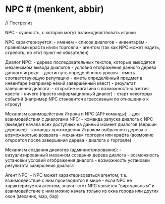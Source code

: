 ﻿
# NPC #  (menkent, abbir)

// Пострелиз

NPC  - сущность, с которой могут взаимодействовать игроки

NPC характеризуется:
	- именем
	- список диалогов
	- инвентарём
	- правилами крафта и/или торговли
	- агентом (так как NPC может ездить, стрелять, но этот пункт не обязателен)

Диалог NPC:
	- дерево последовательных текстов, которые выводятся механизмом вывода диалогов
	- условия отображения данного дерева данного игроку:
		- достигнуть определённого уровня
		- иметь соответствующую репутацию
		- иметь определённый предмет в инвентаре (например некий завершённый квест)
	- результат завершения диалога:
		- открытие магазина с возможностью взятия квеста
		- ничего (просто информационный диалог)
		- старт некоторых событий (например NPC становится агрессивным по отношению к игроку)

Механизм взаимодействия Игрока и NPC (API-команды):
	- для взаимодействия с диалогами NPC:
		- команда запуска диалога с NPC (выведет начала всех доступных на данный момент
          диалогов (вершин деревьев)
		- команды прохождения Игроком выбранного дерева с возможностью возврата
	- механизм торговли или крафта (возможно откроется после завершения дерева - диалога о
      торговле)

Механизм создания диалогов (администрирование):
	- визуализированный механизм создания дерева диалога
	- возможность установки условий отображения диалога
	- возможность установки результата завершения диалога

Агент NPC: 
	- NPC может характеризоваться агентом, т.е. взаимодействие с ним производится в мире
	- если NPC не характеризуется агентом, значит этот NPC является “виртуальным” и взаимодействие с ним можно начать только из окна города или других окон (механик, мэр, бар)
